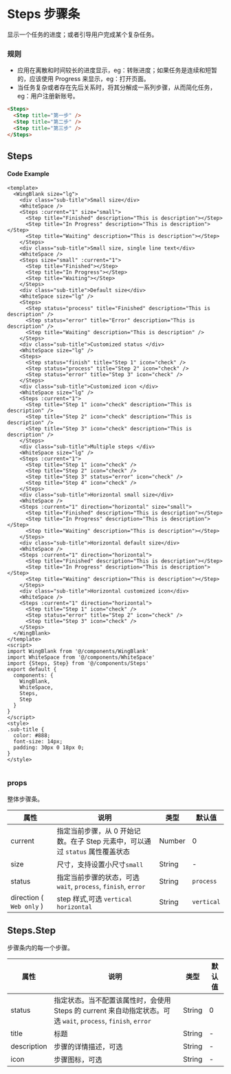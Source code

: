 # Steps 步骤条

显示一个任务的进度；或者引导用户完成某个复杂任务。

### 规则
- 应用在离散和时间较长的进度显示，eg：转账进度；如果任务是连续和短暂的，应该使用 Progress 来显示，eg：打开页面。
- 当任务复杂或者存在先后关系时，将其分解成一系列步骤，从而简化任务，eg：用户注册新账号。


```html
<Steps>
  <Step title="第一步" />
  <Step title="第二步" />
  <Step title="第三步" />
</Steps>
```
## Steps

#### Code Example
```vue
<template>
  <WingBlank size="lg">
    <div class="sub-title">Small size</div>
    <WhiteSpace />
    <Steps :current="1" size="small">
      <Step title="Finished" description="This is description"></Step>
      <Step title="In Progress" description="This is description"></Step>
      <Step title="Waiting" description="This is description"></Step>
    </Steps>
    <div class="sub-title">Small size, single line text</div>
    <WhiteSpace />
    <Steps size="small" :current="1">
      <Step title="Finished"></Step>
      <Step title="In Progress"></Step>
      <Step title="Waiting"></Step>
    </Steps>
    <div class="sub-title">Default size</div>
    <WhiteSpace size="lg" />
    <Steps>
      <Step status="process" title="Finished" description="This is description" />
      <Step status="error" title="Error" description="This is description" />
      <Step title="Waiting" description="This is description" />
    </Steps>
    <div class="sub-title">Customized status </div>
    <WhiteSpace size="lg" />
    <Steps>
      <Step status="finish" title="Step 1" icon="check" />
      <Step status="process" title="Step 2" icon="check" />
      <Step status="error" title="Step 3" icon="check" />
    </Steps>
    <div class="sub-title">Customized icon </div>
    <WhiteSpace size="lg" />
    <Steps :current="1">
      <Step title="Step 1" icon="check" description="This is description" />
      <Step title="Step 2" icon="check" description="This is description" />
      <Step title="Step 3" icon="check" description="This is description" />
    </Steps>
    <div class="sub-title">Multiple steps </div>
    <WhiteSpace size="lg" />
    <Steps :current="1">
      <Step title="Step 1" icon="check" />
      <Step title="Step 2" icon="check" />
      <Step title="Step 3" status="error" icon="check" />
      <Step title="Step 4" icon="check" />
    </Steps>
    <div class="sub-title">Horizontal small size</div>
    <WhiteSpace />
    <Steps :current="1" direction="horizontal" size="small">
      <Step title="Finished" description="This is description"></Step>
      <Step title="In Progress" description="This is description"></Step>
      <Step title="Waiting" description="This is description"></Step>
    </Steps>
    <div class="sub-title">Horizontal default size</div>
    <WhiteSpace />
    <Steps :current="1" direction="horizontal">
      <Step title="Finished" description="This is description"></Step>
      <Step title="In Progress" description="This is description"></Step>
      <Step title="Waiting" description="This is description"></Step>
    </Steps>
    <div class="sub-title">Horizontal customized icon</div>
    <WhiteSpace />
    <Steps :current="1" direction="horizontal">
      <Step title="Step 1" icon="check" />
      <Step status="error" title="Step 2" icon="check" />
      <Step title="Step 3" icon="check" />
    </Steps>
  </WingBlank>
</template>
<script>
import WingBlank from '@/components/WingBlank'
import WhiteSpace from '@/components/WhiteSpace'
import {Steps, Step} from '@/components/Steps'
export default {
  components: {
    WingBlank,
    WhiteSpace,
    Steps,
    Step
  }
}
</script>
<style>
.sub-title {
  color: #888;
  font-size: 14px;
  padding: 30px 0 18px 0;
}
</style>


```
### props

整体步骤条。

| 属性 | 说明 | 类型 | 默认值 |
| --- | --- | --- | --- |
| current | 指定当前步骤，从 0 开始记数。在子 Step 元素中，可以通过 `status` 属性覆盖状态 | Number | 0 |
| size | 尺寸，支持设置小尺寸`small` | String | - |
| status | 指定当前步骤的状态，可选 `wait`, `process`, `finish`, `error` | String | `process` |
| direction ( `Web only` ) | step 样式,可选 `vertical` `horizontal` | String | `vertical` |

## Steps.Step

步骤条内的每一个步骤。

| 属性 | 说明 | 类型 | 默认值 |
| --- | --- | --- | --- |
| status | 指定状态。当不配置该属性时，会使用 Steps 的 current 来自动指定状态。可选 `wait`, `process`, `finish`, `error` | String | 0 |
| title | 标题 | String | - |
| description | 步骤的详情描述，可选 | String | - |
| icon | 步骤图标，可选 | String | - |

<Demo url="https://ladybirddev.github.io/ui-nuclear-mobile-demo/#/steps" />
